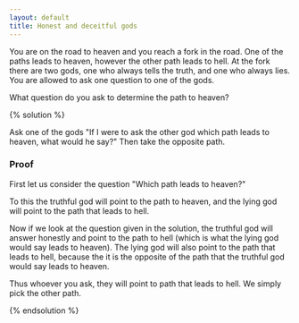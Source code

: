 ```yaml
---
layout: default
title: Honest and deceitful gods
---
```


You are on the road to heaven and you reach a fork in the road. One of the paths
leads to heaven, however the other path leads to hell. At the fork there are two
gods, one who always tells the truth, and one who always lies. You are allowed
to ask one question to one of the gods.

What question do you ask to determine the path to heaven?

{% solution %}

Ask one of the gods "If I were to ask the other god which path leads to
heaven, what would he say?" Then take the opposite path.

### Proof

First let us consider the question "Which path leads to heaven?"

To this the truthful god will point to the path to heaven, and the lying god
will point to the path that leads to hell.

Now if we look at the question given in the solution, the truthful god will
answer honestly and point to the path to hell (which is what the lying god would
say leads to heaven). The lying god will also point to the path that leads to
hell, because the it is the opposite of the path that the truthful god would say
leads to heaven.

Thus whoever you ask, they will point to path that leads to hell. We simply pick
the other path.

{% endsolution %}
